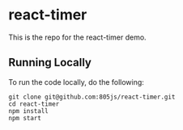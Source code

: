 # react-timer

This is the repo for the react-timer demo.

## Running Locally

To run the code locally, do the following:

```
git clone git@github.com:805js/react-timer.git
cd react-timer
npm install
npm start
```


